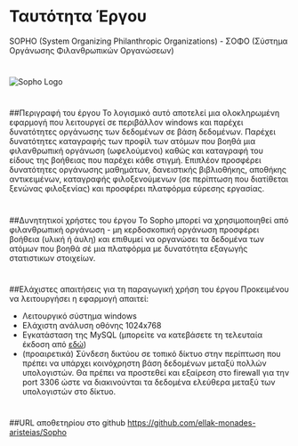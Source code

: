 # Ταυτότητα Έργου
SOPHO (System Organizing Philanthropic Organizations) - ΣΟΦΟ (Σύστημα Οργάνωσης Φιλανθρωπικών Οργανώσεων) 
#
![Sopho Logo](http://i.imgur.com/Gfd5DyL.png)
#
##Περιγραφή του έργου
Το λογισμικό αυτό αποτελεί μια ολοκληρωμένη εφαρμογή που λειτουργεί σε περιβάλλον windows και παρέχει δυνατότητες οργάνωσης των δεδομένων σε βάση δεδομένων. Παρέχει δυνατότητες καταγραφής των προφίλ των ατόμων που βοηθά μια φιλανθρωπική οργάνωση (ωφελούμενοι) καθώς και καταγραφή του είδους της βοήθειας που παρέχει κάθε στιγμή. Επιπλέον προσφέρει δυνατότητες οργάνωσης μαθημάτων, δανειστικής βιβλιοθήκης, αποθήκης αντικειμένων, καταγραφής φιλοξενούμενων (σε περίπτωση που διατίθεται ξενώνας φιλοξενίας) και προσφέρει πλατφόρμα εύρεσης εργασίας.
#
##Δυνητητικοί χρήστες του έργου
Το Sopho μπορεί να χρησιμοποιηθεί από φιλανθρωπική οργάνωση - μη κερδοσκοπική οργάνωση προσφέρει βοήθεια (υλική ή άυλη) και επιθυμεί να οργανώσει τα δεδομένα των ατόμων που βοηθά σέ μια πλατφόρμα με δυνατότητα εξαγωγής στατιστικων στοιχείων.
#
##Ελάχιστες απαιτήσεις για τη παραγωγική χρήση του έργου
Προκειμένου να λειτουργήσει η εφαρμογή απαιτεί:
* Λειτουργικό σύστημα windows
* Ελάχιστη ανάλυση οθόνης 1024x768
* Εγκατάσταση της MySQL (μπορείτε να κατεβάσετε τη τελευταία έκδοση από [εδώ](http://dev.mysql.com/get/Downloads/MySQLInstaller/mysql-installer-community-5.6.27.0.msi))
* (προαιρετικά) Σύνδεση δικτύου σε τοπικό δίκτυο στην περίπτωση που πρέπει να υπάρχει κοινόχρηστη βάση δεδομένων μεταξύ πολλών υπολογιστών. Θα πρέπει να προστεθεί και εξαίρεση στο firewall για την port 3306 ώστε να διακινούνται τα δεδομένα ελεύθερα μεταξύ των υπολογιστών στο δίκτυο.

#
##URL αποθετηρίου στο github
https://github.com/ellak-monades-aristeias/Sopho
